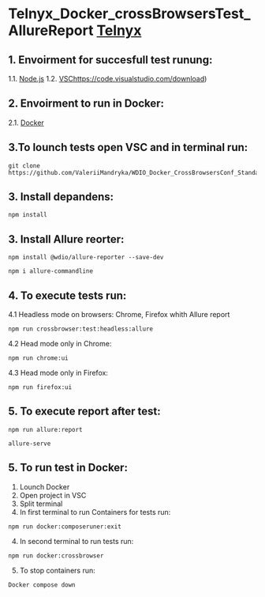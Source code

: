 
   
# Telnyx_Docker_crossBrowsersTest_AllureReport   [Telnyx](https://telnyx.com/)

## 1. Envoirment for succesfull test runung:
   1.1. [Node.js](https://nodejs.org/uk/)
   1.2. [VSC](https://nodejs.org/uk/)https://code.visualstudio.com/download)
   
## 2. Envoirment to run in Docker:
   2.1. [Docker](https://docs.docker.com/desktop/install/windows-install/)
    

## 3.To lounch tests open VSC and in terminal run:

```
git clone https://github.com/ValeriiMandryka/WDIO_Docker_CrossBrowsersConf_Standalon_Telnyx.git

```
## 3. Install depandens:
```
npm install

```
## 3. Install Allure reorter:
```
npm install @wdio/allure-reporter --save-dev

```
```
npm i allure-commandline

```

## 4. To execute tests run:

   4.1 Headless mode on browsers: Chrome, Firefox whith Allure report
```
npm run crossbrowser:test:headless:allure
```
  4.2 Head mode only in Chrome:
```
npm run chrome:ui
```
  4.3 Head mode only in Firefox:
```
npm run firefox:ui
```
## 5. To execute report after test:
```
npm run allure:report
```
```
allure-serve
```
## 5. To run test in Docker:

   1. Lounch Docker
   2. Open project in VSC
   3. Split terminal
   3. In first terminal to run Containers for tests run:
```
npm run docker:composeruner:exit
```
   4. In second terminal to run  tests run:
```
npm run docker:crossbrowser
```
   5. To stop containers run:
```
Docker compose down
```
